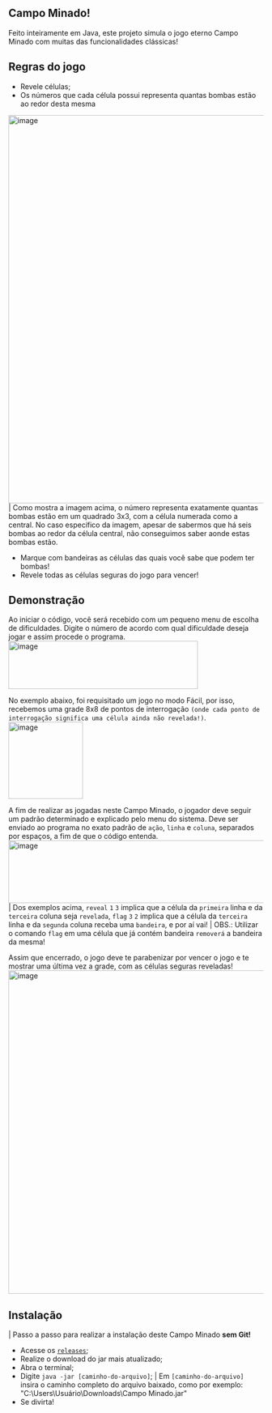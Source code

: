 ## Campo Minado!

Feito inteiramente em Java, este projeto simula o jogo eterno Campo Minado com muitas das funcionalidades clássicas!

## Regras do jogo

- Revele células;
- Os números que cada célula possui representa quantas bombas estão ao redor desta mesma
<img width="787" height="767" alt="image" src="https://github.com/user-attachments/assets/ffeaff08-68e4-4dbe-864b-09df86e7aa00" />
| Como mostra a imagem acima, o número representa exatamente quantas bombas estão em um quadrado 3x3, com a célula numerada como a central. No caso específico da imagem, apesar de sabermos que há seis bombas ao redor da célula central, não conseguimos saber aonde estas bombas estão.

- Marque com bandeiras as células das quais você sabe que podem ter bombas!
- Revele todas as células seguras do jogo para vencer!

## Demonstração

Ao iniciar o código, você será recebido com um pequeno menu de escolha de dificuldades. Digite o número de acordo com qual dificuldade deseja jogar e assim procede o programa.
<img width="374" height="95" alt="image" src="https://github.com/user-attachments/assets/f1e04433-52ae-4d24-890f-fffa431dbe16" />

No exemplo abaixo, foi requisitado um jogo no modo Fácil, por isso, recebemos uma grade 8x8 de pontos de interrogação `(onde cada ponto de interrogação significa uma célula ainda não revelada!)`.
<img width="147" height="152" alt="image" src="https://github.com/user-attachments/assets/4286fdd0-db13-4c05-a9d1-b551c57341a2" />

A fim de realizar as jogadas neste Campo Minado, o jogador deve seguir um padrão determinado e explicado pelo menu do sistema.
Deve ser enviado ao programa no exato padrão de `ação`, `linha` e `coluna`, separados por espaços, a fim de que o código entenda.
<img width="915" height="124" alt="image" src="https://github.com/user-attachments/assets/9ff2dcb5-4265-4827-99d7-a1ee4a1faae3" />
| Dos exemplos acima, `reveal` `1` `3` implica que a célula da `primeira` linha e da `terceira` coluna seja `revelada`, `flag` `3` `2` implica que a célula da `terceira` linha e da `segunda` coluna receba uma `bandeira`, e por aí vai!
| OBS.: Utilizar o comando `flag` em uma célula que já contém bandeira `removerá` a bandeira da mesma!

Assim que encerrado, o jogo deve te parabenizar por vencer o jogo e te mostrar uma última vez a grade, com as células seguras reveladas!
<img width="793" height="639" alt="image" src="https://github.com/user-attachments/assets/e8f3cf1c-27fa-4ec7-b3a6-ede673356cc9" />

## Instalação

| Passo a passo para realizar a instalação deste Campo Minado <b>sem Git!</b>

- Acesse os [`releases`](https://github.com/niconsoli/campominado/releases);
- Realize o download do jar mais atualizado;
- Abra o terminal;
- Digite `java -jar [caminho-do-arquivo]`;
| Em `[caminho-do-arquivo]` insira o caminho completo do arquivo baixado, como por exemplo: "C:\Users\Usuário\Downloads\Campo Minado.jar"
- Se divirta!





